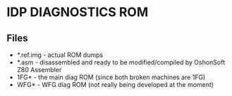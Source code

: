 # IDP DIAGNOSTICS ROM

## Files

* *.ref.img - actual ROM dumps
* *.asm - disassembled and ready to be modified/compiled by OshonSoft Z80 Assembler
* 1FG* - the main diag ROM (since both broken machines are 1FG)
* WFG* - WFG diag ROM (not really being developed at the moment)